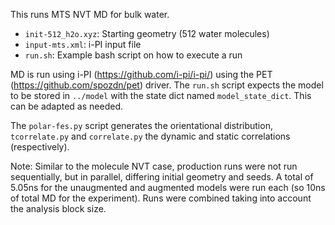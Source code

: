 This runs MTS NVT MD for bulk water.

- `init-512_h2o.xyz`: Starting geometry (512 water molecules)
- `input-mts.xml`: i-PI input file
- `run.sh`: Example bash script on how to execute a run

MD is run using i-PI (https://github.com/i-pi/i-pi/) using the PET (https://github.com/spozdn/pet) driver. The `run.sh` script expects the model to be stored in `../model` with the state dict named `model_state_dict`. This can be adapted as needed.

The `polar-fes.py` script generates the orientational distribution, `tcorrelate.py` and `correlate.py` the dynamic and static correlations (respectively). 

Note: Similar to the molecule NVT case, production runs were not run sequentially, but in parallel, differing initial geometry and seeds. A total of 5.05ns for the unaugmented and augmented models were run each (so 10ns of total MD for the experiment). Runs were combined taking into account the analysis block size.